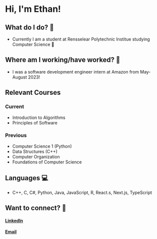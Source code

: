 # Hi, I'm Ethan!
## What do I do? :thought_balloon:
- Currently I am a student at Rensselear Polytechnic Institue studying Computer Science :school:
## Where am I working/have worked? :briefcase:
- I was a software development engineer intern at Amazon from May-August 2023!
## Relevant Courses
### Current
- Introduction to Algorithms
- Principles of Software
### Previous
- Computer Science 1 (Python)
- Data Structures (C++)
- Computer Organization
- Foundations of Computer Science
## Languages :computer:
- C++, C, C#, Python, Java, JavaScript, R, React.s, Next.js, TypeScript
## Want to connect? :postbox:
#### [LinkedIn](https://www.linkedin.com/in/ethanelizardogarcia/)
#### [Email](ethan2917@gmail.com)
